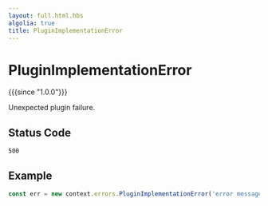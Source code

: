 ```yaml
---
layout: full.html.hbs
algolia: true
title: PluginImplementationError
---
```



# PluginImplementationError

{{{since "1.0.0"}}}

Unexpected plugin failure.

## Status Code

`500`

## Example

```js
const err = new context.errors.PluginImplementationError('error message');
```
